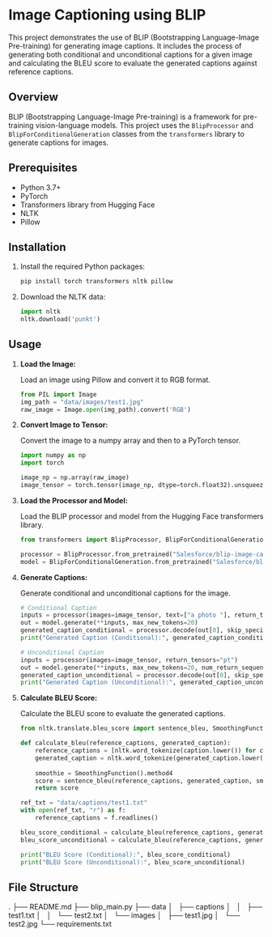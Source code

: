 # Image Captioning using BLIP

This project demonstrates the use of BLIP (Bootstrapping Language-Image Pre-training) for generating image captions. It includes the process of generating both conditional and unconditional captions for a given image and calculating the BLEU score to evaluate the generated captions against reference captions.

## Overview

BLIP (Bootstrapping Language-Image Pre-training) is a framework for pre-training vision-language models. This project uses the `BlipProcessor` and `BlipForConditionalGeneration` classes from the `transformers` library to generate captions for images.

## Prerequisites

- Python 3.7+
- PyTorch
- Transformers library from Hugging Face
- NLTK
- Pillow

## Installation

1. Install the required Python packages:

    ```bash
    pip install torch transformers nltk pillow
    ```

2. Download the NLTK data:

    ```python
    import nltk
    nltk.download('punkt')
    ```

## Usage

1. **Load the Image:**

    Load an image using Pillow and convert it to RGB format.

    ```python
    from PIL import Image
    img_path = "data/images/test1.jpg"
    raw_image = Image.open(img_path).convert('RGB')
    ```

2. **Convert Image to Tensor:**

    Convert the image to a numpy array and then to a PyTorch tensor.

    ```python
    import numpy as np
    import torch

    image_np = np.array(raw_image)
    image_tensor = torch.tensor(image_np, dtype=torch.float32).unsqueeze(0)
    ```

3. **Load the Processor and Model:**

    Load the BLIP processor and model from the Hugging Face transformers library.

    ```python
    from transformers import BlipProcessor, BlipForConditionalGeneration

    processor = BlipProcessor.from_pretrained("Salesforce/blip-image-captioning-base")
    model = BlipForConditionalGeneration.from_pretrained("Salesforce/blip-image-captioning-base")
    ```

4. **Generate Captions:**

    Generate conditional and unconditional captions for the image.

    ```python
    # Conditional Caption
    inputs = processor(images=image_tensor, text=["a photo "], return_tensors="pt")
    out = model.generate(**inputs, max_new_tokens=20)
    generated_caption_conditional = processor.decode(out[0], skip_special_tokens=True)
    print("Generated Caption (Conditional):", generated_caption_conditional)

    # Unconditional Caption
    inputs = processor(images=image_tensor, return_tensors="pt")
    out = model.generate(**inputs, max_new_tokens=20, num_return_sequences=1, temperature=0.7)
    generated_caption_unconditional = processor.decode(out[0], skip_special_tokens=True)
    print("Generated Caption (Unconditional):", generated_caption_unconditional)
    ```

5. **Calculate BLEU Score:**

    Calculate the BLEU score to evaluate the generated captions.

    ```python
    from nltk.translate.bleu_score import sentence_bleu, SmoothingFunction

    def calculate_bleu(reference_captions, generated_caption):
        reference_captions = [nltk.word_tokenize(caption.lower()) for caption in reference_captions]
        generated_caption = nltk.word_tokenize(generated_caption.lower())
        
        smoothie = SmoothingFunction().method4
        score = sentence_bleu(reference_captions, generated_caption, smoothing_function=smoothie)
        return score

    ref_txt = "data/captions/test1.txt"
    with open(ref_txt, "r") as f:
        reference_captions = f.readlines()

    bleu_score_conditional = calculate_bleu(reference_captions, generated_caption_conditional)
    bleu_score_unconditional = calculate_bleu(reference_captions, generated_caption_unconditional)

    print("BLEU Score (Conditional):", bleu_score_conditional)
    print("BLEU Score (Unconditional):", bleu_score_unconditional)
    ```

## File Structure

.
├── README.md
├── blip_main.py
├── data
│   ├── captions
│   │   ├── test1.txt
│   │   └── test2.txt
│   └── images
│       ├── test1.jpg
│       └── test2.jpg
└── requirements.txt